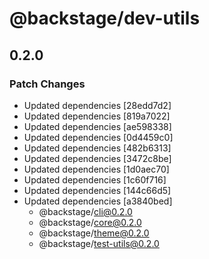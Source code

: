 # @backstage/dev-utils

## 0.2.0
### Patch Changes

- Updated dependencies [28edd7d2]
- Updated dependencies [819a7022]
- Updated dependencies [ae598338]
- Updated dependencies [0d4459c0]
- Updated dependencies [482b6313]
- Updated dependencies [3472c8be]
- Updated dependencies [1d0aec70]
- Updated dependencies [1c60f716]
- Updated dependencies [144c66d5]
- Updated dependencies [a3840bed]
  - @backstage/cli@0.2.0
  - @backstage/core@0.2.0
  - @backstage/theme@0.2.0
  - @backstage/test-utils@0.2.0
